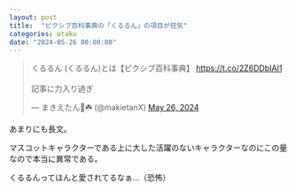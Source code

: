 ```yaml
---
layout: post
title:  "ピクシブ百科事典の「くるるん」の項目が狂気"
categories: otaku
date: "2024-05-26 00:00:00"
---
```


<blockquote class="twitter-tweet tw-align-center"><p lang="ja" dir="ltr">くるるん (くるるん)とは【ピクシブ百科事典】 <a href="https://t.co/2Z6DDbIAI1">https://t.co/2Z6DDbIAI1</a> <br><br>記事に力入り過ぎ</p>&mdash; まきえたん🥦☘️ (@makietanX) <a href="https://twitter.com/makietanX/status/1794740635381190694?ref_src=twsrc%5Etfw">May 26, 2024</a></blockquote> <script async src="https://platform.twitter.com/widgets.js" charset="utf-8"></script>

あまりにも長文。

マスコットキャラクターである上に大した活躍のないキャラクターなのにこの量なので本当に異常である。

くるるんってほんと愛されてるなぁ...（恐怖）
